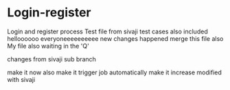 # Login-register
Login and register process
Test file from sivaji
test cases also included
helloooooo everyoneeeeeeeeee
new changes happened
merge this file also
My file also waiting in the 'Q'


changes from sivaji sub branch


make it now also
make it trigger job automatically
make it increase
modified with sivaji
